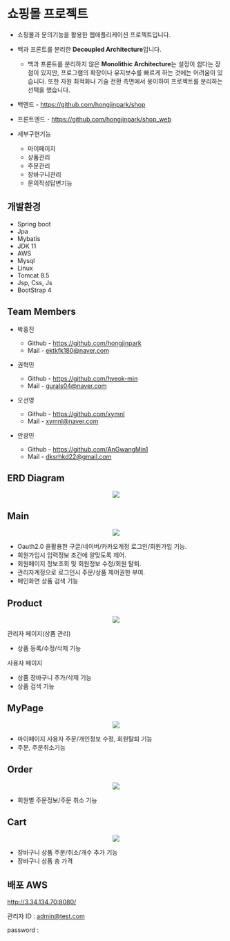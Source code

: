 

# 쇼핑몰 프로젝트

- 쇼핑몰과 문의기능을 활용한 웹애플리케이션 프로젝트입니다.
- 백과 프론트를 분리한 **Decoupled Architecture**입니다.
    - 백과 프론트를 분리하지 않은 **Monolithic Architecture**는 설정이 쉽다는 장점이 있지만, 프로그램의 확장이나 유지보수를 빠르게 하는 것에는 어려움이 있습니다. 또한 자원 최적화나 기술 전환 측면에서 용이하여 프로젝트를 분리하는 선택을 했습니다.
    
- 백엔드 - https://github.com/hongjinpark/shop
- 프론트엔드 - https://github.com/hongjinpark/shop_web

- 세부구현기능
    - 마이페이지
    - 상품관리
    - 주문관리
    - 장바구니관리
    - 문의작성답변기능

## 개발환경

- Spring boot
- Jpa
- Mybatis
- JDK 11
- AWS
- Mysql
- Linux
- Tomcat 8.5
- Jsp, Css, Js
- BootStrap 4

## Team Members

- 박홍진
    - Github - https://github.com/hongjinpark
    - Mail - ektkfk180@naver.com

- 권혁민
    - Github - https://github.com/hyeok-min
    - Mail - gurals04@naver.com

- 오선영
    - Github - https://github.com/xymnl
    - Mail - xymnl@naver.com

- 안광민
    - Github - https://github.com/AnGwangMin1
    - Mail - dksrhkd22@gmail.com
    

## ERD Diagram
<p align="center">
  <img src="https://github.com/hongjinpark/shop/blob/master/readmeImg/erd.PNG">
</p>

## Main
<p align="center">
  <img src="https://github.com/hongjinpark/shop/blob/master/readmeImg/main.PNG">
</p>

- Oauth2.0 을활용한 구글/네이버/카카오계정 로그인/회원가입 기능.
- 회원가입시 입력정보 조건에 알맞도록 제어.
- 회원페이지 정보조회 및 회원정보 수정/회원 탈퇴.
- 관리자계정으로 로그인시 주문/상품 제어권한 부여.
- 메인화면 상품 검색 기능

## Product
<p align="center">
  <img src="https://github.com/hongjinpark/shop/blob/master/readmeImg/product.PNG">
</p>

관리자 페이지(상품 관리)
- 상품 등록/수정/삭제 기능

사용자 페이지
- 상품 장바구니 추가/삭제 기능
- 상품 검색 기능

## MyPage
<p align="center">
  <img src="https://github.com/hongjinpark/shop/blob/master/readmeImg/mypage.PNG">
</p>

- 마이페이지 사용자 주문/개인정보 수정, 회원탈퇴 기능
- 주문, 주문취소기능

## Order
<p align="center">
  <img src="https://github.com/hongjinpark/shop/blob/master/readmeImg/order.PNG">
</p>

- 회원별 주문정보/주문 취소 기능

## Cart
<p align="center">
  <img src="https://github.com/hongjinpark/shop/blob/master/readmeImg/cart.PNG">
</p>

- 장바구니 상품 주문/취소/개수 추가 기능
- 장바구니 상품 총 가격

## 배포 AWS

http://3.34.134.70:8080/

관리자 ID : admin@test.com

password :
